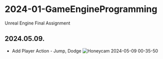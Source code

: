 # 2024-01-GameEngineProgramming
 Unreal Engine Final Assignment

## 2024.05.09.
* Add Player Action - Jump, Dodge
![Honeycam 2024-05-09 00-35-50](https://github.com/areasplash/2024-01-GameEngineProgramming/assets/50064865/410110d1-d7e7-4a67-b51d-2271a4541373)
